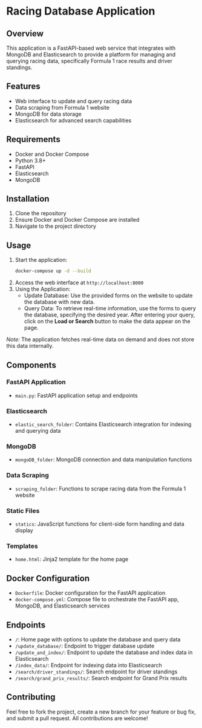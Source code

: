 
# Racing Database Application

## Overview
This application is a FastAPI-based web service that integrates with MongoDB and Elasticsearch to provide a platform for managing and querying racing data, specifically Formula 1 race results and driver standings.

## Features
- Web interface to update and query racing data
- Data scraping from Formula 1 website
- MongoDB for data storage
- Elasticsearch for advanced search capabilities

## Requirements
- Docker and Docker Compose
- Python 3.8+
- FastAPI
- Elasticsearch
- MongoDB

## Installation
1. Clone the repository
2. Ensure Docker and Docker Compose are installed
3. Navigate to the project directory

## Usage
1. Start the application:
   ```bash
   docker-compose up -d --build
   ```
2. Access the web interface at `http://localhost:8000`
3. Using the Application:
   - Update Database: Use the provided forms on the website to update the database with new data.
   - Query Data: To retrieve real-time information, use the forms to query the database, specifying the desired year. After entering your query, click on the **Load or Search** button to make the data appear on the page.

*Note:* The application fetches real-time data on demand and does not store this data internally.

## Components
### FastAPI Application
- `main.py`: FastAPI application setup and endpoints

### Elasticsearch
- `elastic_search_folder`: Contains Elasticsearch integration for indexing and querying data

### MongoDB
- `mongoDB_folder`: MongoDB connection and data manipulation functions

### Data Scraping
- `scraping_folder`: Functions to scrape racing data from the Formula 1 website

### Static Files
- `statics`: JavaScript functions for client-side form handling and data display

### Templates
- `home.html`: Jinja2 template for the home page

## Docker Configuration
- `Dockerfile`: Docker configuration for the FastAPI application
- `docker-compose.yml`: Compose file to orchestrate the FastAPI app, MongoDB, and Elasticsearch services

## Endpoints
- `/`: Home page with options to update the database and query data
- `/update_database/`: Endpoint to trigger database update
- `/update_and_index/`: Endpoint to update the database and index data in Elasticsearch
- `/index_data/`: Endpoint for indexing data into Elasticsearch
- `/search/driver_standings/`: Search endpoint for driver standings
- `/search/grand_prix_results/`: Search endpoint for Grand Prix results

## Contributing
Feel free to fork the project, create a new branch for your feature or bug fix, and submit a pull request. All contributions are welcome!
